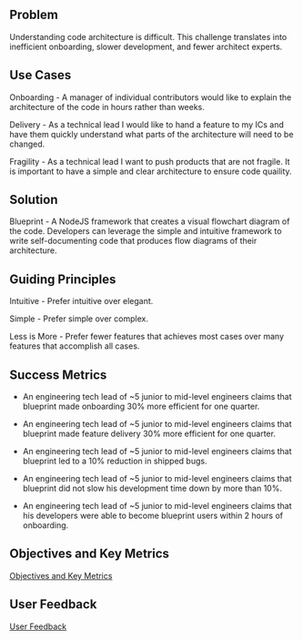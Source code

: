 ## Problem

Understanding code architecture is difficult. This challenge translates into inefficient onboarding, slower development, and fewer architect experts.

## Use Cases

Onboarding - A manager of individual contributors would like to explain the architecture of the code in hours rather than weeks.

Delivery - As a technical lead I would like to hand a feature to my ICs and have them quickly understand what parts of the architecture will need to be changed.

Fragility - As a technical lead I want to push products that are not fragile. It is important to have a simple and clear architecture to ensure code quaility.

## Solution

Blueprint - A NodeJS framework that creates a visual flowchart diagram of the code. Developers can leverage the simple and intuitive framework to write self-documenting code that produces flow diagrams of their architecture.

## Guiding Principles

Intuitive - Prefer intuitive over elegant.

Simple - Prefer simple over complex.

Less is More - Prefer fewer features that achieves most cases over many features that accomplish all cases.

## Success Metrics

- An engineering tech lead of ~5 junior to mid-level engineers claims that blueprint made onboarding 30% more efficient for one quarter.

- An engineering tech lead of ~5 junior to mid-level engineers claims that blueprint made feature delivery 30% more efficient for one quarter.

- An engineering tech lead of ~5 junior to mid-level engineers claims that blueprint led to a 10% reduction in shipped bugs.

- An engineering tech lead of ~5 junior to mid-level engineers claims that blueprint did not slow his development time down by more than 10%.

- An engineering tech lead of ~5 junior to mid-level engineers claims that his developers were able to become blueprint users within 2 hours of onboarding.

## Objectives and Key Metrics

[Objectives and Key Metrics](https://docs.google.com/document/d/1TNdooNyGvyNNydvW9fkVBMM3S_ukWkT_R70jLejDSqU/edit)

## User Feedback

[User Feedback](https://docs.google.com/document/d/1zRNCjryqUc2VPq7lAYBrs9-4ny84djHEw_P8bSeM6rY/edit?usp=sharing)
